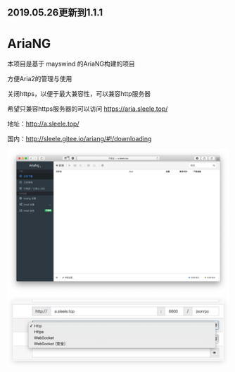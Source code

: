 ## 2019.05.26更新到1.1.1
# AriaNG
本项目是基于 mayswind 的AriaNG构建的项目

方便Aria2的管理与使用

关闭https，以便于最大兼容性，可以兼容http服务器

希望只兼容https服务器的可以访问
https://aria.sleele.top/
   

地址：http://a.sleele.top/

国内：http://sleele.gitee.io/ariang/#!/downloading

![示例图片加载失败](https://raw.githubusercontent.com/SuperNG6/pic/master/pic/Xnip2019-04-10_09-24-41.png)
![示例图片加载失败](https://raw.githubusercontent.com/SuperNG6/pic/master/pic/Xnip2019-04-10_09-21-37.png)

